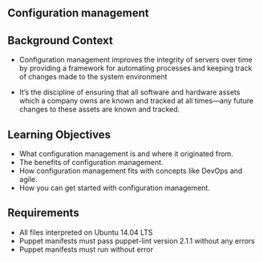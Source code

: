 ## Configuration management

## Background Context

- Configuration management improves the integrity of servers over time
by providing a framework for automating processes and keeping track of
changes made to the system environment

- It’s the discipline of ensuring that all software and hardware assets
which a company owns are known and tracked at all times—any future changes to these assets are known and tracked.

## Learning Objectives

- What configuration management is and where it originated from.
- The benefits of configuration management.
- How configuration management fits with concepts like DevOps and agile.
- How you can get started with configuration management.

## Requirements

- All files interpreted on Ubuntu 14.04 LTS
- Puppet manifests must pass puppet-lint version 2.1.1 without any errors
- Puppet manifests must run without error
